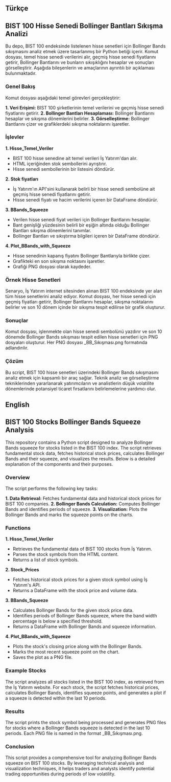 ## Türkçe 
## BIST 100 Hisse Senedi Bollinger Bantları Sıkışma Analizi

Bu depo, BIST 100 endeksinde listelenen hisse senetleri için Bollinger Bands sıkışmasını analiz etmek üzere tasarlanmış bir Python betiği içerir. Komut dosyası, temel hisse senedi verilerini alır, geçmiş hisse senedi fiyatlarını getirir, Bollinger Bantlarını ve bunların sıkışıklığını hesaplar ve sonuçları görselleştirir. Aşağıda bileşenlerin ve amaçlarının ayrıntılı bir açıklaması bulunmaktadır.

### Genel Bakış
Komut dosyası aşağıdaki temel görevleri gerçekleştirir:

**1. Veri Erişimi:** BIST 100 şirketlerinin temel verilerini ve geçmiş hisse senedi fiyatlarını getirir.
**2. Bollinger Bantları Hesaplaması:** Bollinger Bantlarını hesaplar ve sıkışma dönemlerini belirler.
**3. Görselleştirme:** Bollinger Bantlarını çizer ve grafiklerdeki sıkışma noktalarını işaretler.

### İşlevler
**1. Hisse_Temel_Veriler**
- BIST 100 hisse senedine ait temel verileri İş Yatırım'dan alır.
- HTML içeriğinden stok sembollerini ayrıştırır.
- Hisse senedi sembollerinin bir listesini döndürür.

**2. Stok fiyatları**
- İş Yatırım'ın API'sini kullanarak belirli bir hisse senedi sembolüne ait geçmiş hisse senedi fiyatlarını getirir.
- Hisse senedi fiyatı ve hacim verilerini içeren bir DataFrame döndürür.

**3. BBands_Squeeze**
- Verilen hisse senedi fiyat verileri için Bollinger Bantlarını hesaplar.
- Bant genişliği yüzdesinin belirli bir eşiğin altında olduğu Bollinger Bantları sıkışma dönemlerini tanımlar.
- Bollinger Bantları ve sıkıştırma bilgileri içeren bir DataFrame döndürür.

**4. Plot_BBands_with_Squeeze**
- Hisse senedinin kapanış fiyatını Bollinger Bantlarıyla birlikte çizer.
- Grafikteki en son sıkışma noktasını işaretler.
- Grafiği PNG dosyası olarak kaydeder.

### Örnek Hisse Senetleri
Senaryo, İş Yatırım internet sitesinden alınan BIST 100 endeksinde yer alan tüm hisse senetlerini analiz ediyor. Komut dosyası, her hisse senedi için geçmiş fiyatları getirir, Bollinger Bantlarını hesaplar, sıkışma noktalarını belirler ve son 10 dönem içinde bir sıkışma tespit edilirse bir grafik oluşturur.

### Sonuçlar
Komut dosyası, işlenmekte olan hisse senedi sembolünü yazdırır ve son 10 dönemde Bollinger Bands sıkışması tespit edilen hisse senetleri için PNG dosyaları oluşturur. Her PNG dosyası <StockSymbol>_BB_Sıkışması.png formatında adlandırılır.

### Çözüm
Bu script, BIST 100 hisse senetleri üzerindeki Bollinger Bands sıkışmasını analiz etmek için kapsamlı bir araç sağlar. Teknik analiz ve görselleştirme tekniklerinden yararlanarak yatırımcıların ve analistlerin düşük volatilite dönemlerinde potansiyel ticaret fırsatlarını belirlemelerine yardımcı olur.

## English
## BIST 100 Stocks Bollinger Bands Squeeze Analysis

This repository contains a Python script designed to analyze Bollinger Bands squeeze for stocks listed in the BIST 100 index. The script retrieves fundamental stock data, fetches historical stock prices, calculates Bollinger Bands and their squeeze, and visualizes the results. Below is a detailed explanation of the components and their purposes.

### Overview
The script performs the following key tasks:

**1. Data Retrieval:** Fetches fundamental data and historical stock prices for BIST 100 companies.
**2. Bollinger Bands Calculation:** Computes Bollinger Bands and identifies periods of squeeze.
**3. Visualization:** Plots the Bollinger Bands and marks the squeeze points on the charts.

### Functions
**1. Hisse_Temel_Veriler**
- Retrieves the fundamental data of BIST 100 stocks from İş Yatırım.
- Parses the stock symbols from the HTML content.
- Returns a list of stock symbols.

**2. Stock_Prices**
- Fetches historical stock prices for a given stock symbol using İş Yatırım's API.
- Returns a DataFrame with the stock price and volume data.

**3. BBands_Squeeze**
- Calculates Bollinger Bands for the given stock price data.
- Identifies periods of Bollinger Bands squeeze, where the band width percentage is below a specified threshold.
- Returns a DataFrame with Bollinger Bands and squeeze information.

**4. Plot_BBands_with_Squeeze**
- Plots the stock's closing price along with the Bollinger Bands.
- Marks the most recent squeeze point on the chart.
- Saves the plot as a PNG file.

### Example Stocks
The script analyzes all stocks listed in the BIST 100 index, as retrieved from the İş Yatırım website. For each stock, the script fetches historical prices, calculates Bollinger Bands, identifies squeeze points, and generates a plot if a squeeze is detected within the last 10 periods.

### Results
The script prints the stock symbol being processed and generates PNG files for stocks where a Bollinger Bands squeeze is detected in the last 10 periods. Each PNG file is named in the format <StockSymbol>_BB_Sıkışması.png.

### Conclusion
This script provides a comprehensive tool for analyzing Bollinger Bands squeeze on BIST 100 stocks. By leveraging technical analysis and visualization techniques, it helps traders and analysts identify potential trading opportunities during periods of low volatility.